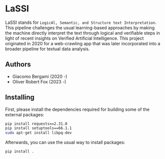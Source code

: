 # LaSSI

LaSSI stands for `LogicAl, Semantic, and Structure text Interpretation`. This pipeline challenges the usual learning-based approaches by making the machine directly interpret the text through logical and verifiable steps in light of recent insights on Verified Artificial Intelligence. This project originated in 2020 for a web-crawling app that was later incorporated into a broader pipeline for textual data analysis.

## Authors

* Giacomo Bergami (2020 -)
* Oliver Robert Fox (2023 -)

## Installing

First, please install the dependencies required for building some of the external packages:

```bash
pip install requests==2.31.0 
pip install setuptools==66.1.1
sudo apt-get install libpq-dev
```

Afterwards, you can use the usual way to install packages:

```bash
pip install .
```
